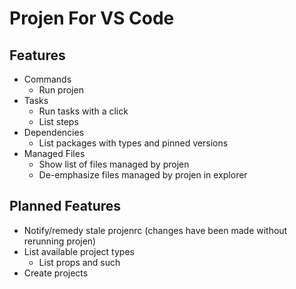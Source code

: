 # Projen For VS Code

## Features

- Commands
  - Run projen
- Tasks
  - Run tasks with a click
  - List steps
- Dependencies
  - List packages with types and pinned versions
- Managed Files
  - Show list of files managed by projen
  - De-emphasize files managed by projen in explorer

## Planned Features

- Notify/remedy stale projenrc (changes have been made without rerunning projen)
- List available project types
  - List props and such
- Create projects

